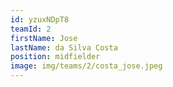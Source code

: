 ```yaml
---
id: yzuxNDpT8
teamId: 2
firstName: Jose
lastName: da Silva Costa
position: midfielder
image: img/teams/2/costa_jose.jpeg
---
```

